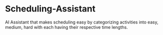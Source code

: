# Scheduling-Assistant
AI Assistant that makes scheduling easy by categorizing activities into easy, medium, hard with each having their respective time lengths. 
